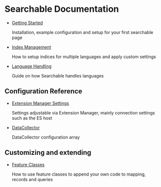# Searchable Documentation

* [Getting Started](getting-started.md)

    Installation, example configuration and setup for your first searchable page

* [Index Management](index-management.md)

    How to setup indices for multiple languages and apply custom settings

* [Language Handling](language-handling.md)

    Guide on how Searchable handles languages

## Configuration Reference

* [Extension Manager Settings](configuration/em-settings.md)

    Settings adjustable via Extension Manager, mainly connection settings such as the ES host

* [DataCollector](configuration/data-collector.md)

    DataCollector configuration array

## Customizing and extending

* [Feature Classes](configuration/features.md)

    How to use feature classes to append your own code to mapping, records and queries
